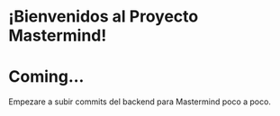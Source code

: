 # ¡Bienvenidos al Proyecto Mastermind!

# Coming...

Empezare a subir commits del backend para Mastermind poco a poco.